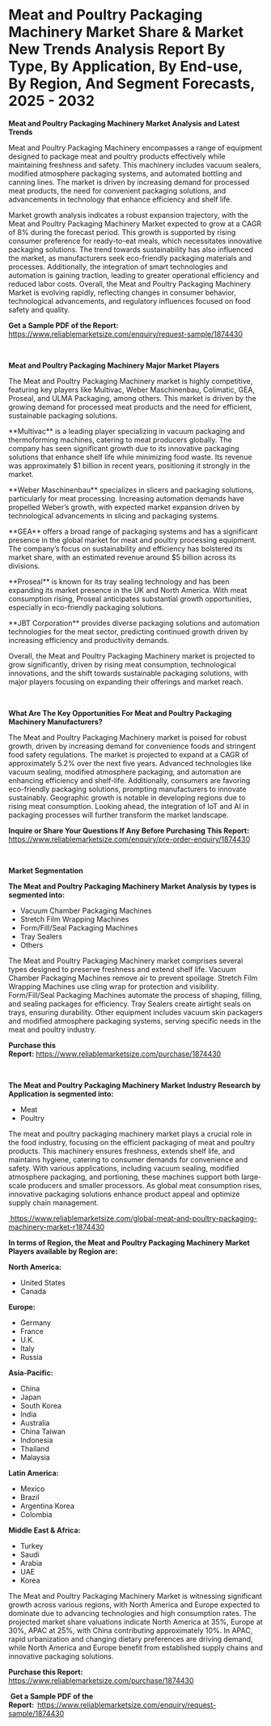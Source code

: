 <p><h1>Meat and Poultry Packaging Machinery Market Share & Market New Trends Analysis Report By Type, By Application, By End-use, By Region, And Segment Forecasts, 2025 - 2032</h1></p><p><strong>Meat and Poultry Packaging Machinery Market Analysis and Latest Trends</strong></p>
<p><p>Meat and Poultry Packaging Machinery encompasses a range of equipment designed to package meat and poultry products effectively while maintaining freshness and safety. This machinery includes vacuum sealers, modified atmosphere packaging systems, and automated bottling and canning lines. The market is driven by increasing demand for processed meat products, the need for convenient packaging solutions, and advancements in technology that enhance efficiency and shelf life.</p><p>Market growth analysis indicates a robust expansion trajectory, with the Meat and Poultry Packaging Machinery Market expected to grow at a CAGR of 8% during the forecast period. This growth is supported by rising consumer preference for ready-to-eat meals, which necessitates innovative packaging solutions. The trend towards sustainability has also influenced the market, as manufacturers seek eco-friendly packaging materials and processes. Additionally, the integration of smart technologies and automation is gaining traction, leading to greater operational efficiency and reduced labor costs. Overall, the Meat and Poultry Packaging Machinery Market is evolving rapidly, reflecting changes in consumer behavior, technological advancements, and regulatory influences focused on food safety and quality.</p></p>
<p><strong>Get a Sample PDF of the Report:&nbsp;</strong> <a href="https://www.reliablemarketsize.com/enquiry/request-sample/1874430?utm_campaign=2770&utm_medium=2&utm_source=Github&utm_content=ia&utm_term=12042025&utm_id=meat-and-poultry-packaging-machinery">https://www.reliablemarketsize.com/enquiry/request-sample/1874430</a></p>
<p>&nbsp;</p>
<p><strong>Meat and Poultry Packaging Machinery Major Market Players</strong></p>
<p><p>The Meat and Poultry Packaging Machinery market is highly competitive, featuring key players like Multivac, Weber Maschinenbau, Colimatic, GEA, Proseal, and ULMA Packaging, among others. This market is driven by the growing demand for processed meat products and the need for efficient, sustainable packaging solutions.</p><p>**Multivac** is a leading player specializing in vacuum packaging and thermoforming machines, catering to meat producers globally. The company has seen significant growth due to its innovative packaging solutions that enhance shelf life while minimizing food waste. Its revenue was approximately $1 billion in recent years, positioning it strongly in the market.</p><p>**Weber Maschinenbau** specializes in slicers and packaging solutions, particularly for meat processing. Increasing automation demands have propelled Weber’s growth, with expected market expansion driven by technological advancements in slicing and packaging systems.</p><p>**GEA** offers a broad range of packaging systems and has a significant presence in the global market for meat and poultry processing equipment. The company’s focus on sustainability and efficiency has bolstered its market share, with an estimated revenue around $5 billion across its divisions.</p><p>**Proseal** is known for its tray sealing technology and has been expanding its market presence in the UK and North America. With meat consumption rising, Proseal anticipates substantial growth opportunities, especially in eco-friendly packaging solutions.</p><p>**JBT Corporation** provides diverse packaging solutions and automation technologies for the meat sector, predicting continued growth driven by increasing efficiency and productivity demands. </p><p>Overall, the Meat and Poultry Packaging Machinery market is projected to grow significantly, driven by rising meat consumption, technological innovations, and the shift towards sustainable packaging solutions, with major players focusing on expanding their offerings and market reach.</p></p>
<p>&nbsp;</p>
<p><strong>What Are The Key Opportunities For Meat and Poultry Packaging Machinery Manufacturers?</strong></p>
<p><p>The Meat and Poultry Packaging Machinery market is poised for robust growth, driven by increasing demand for convenience foods and stringent food safety regulations. The market is projected to expand at a CAGR of approximately 5.2% over the next five years. Advanced technologies like vacuum sealing, modified atmosphere packaging, and automation are enhancing efficiency and shelf-life. Additionally, consumers are favoring eco-friendly packaging solutions, prompting manufacturers to innovate sustainably. Geographic growth is notable in developing regions due to rising meat consumption. Looking ahead, the integration of IoT and AI in packaging processes will further transform the market landscape.</p></p>
<p><strong>Inquire or Share Your Questions If Any Before Purchasing This Report:</strong> <a href="https://www.reliablemarketsize.com/enquiry/pre-order-enquiry/1874430?utm_campaign=2770&utm_medium=2&utm_source=Github&utm_content=ia&utm_term=12042025&utm_id=meat-and-poultry-packaging-machinery">https://www.reliablemarketsize.com/enquiry/pre-order-enquiry/1874430</a></p>
<p>&nbsp;</p>
<p><strong>Market Segmentation</strong></p>
<p><strong>The Meat and Poultry Packaging Machinery Market Analysis by types is segmented into:</strong></p>
<p><ul><li>Vacuum Chamber Packaging Machines</li><li>Stretch Film Wrapping Machines</li><li>Form/Fill/Seal Packaging Machines</li><li>Tray Sealers</li><li>Others</li></ul></p>
<p><p>The Meat and Poultry Packaging Machinery market comprises several types designed to preserve freshness and extend shelf life. Vacuum Chamber Packaging Machines remove air to prevent spoilage. Stretch Film Wrapping Machines use cling wrap for protection and visibility. Form/Fill/Seal Packaging Machines automate the process of shaping, filling, and sealing packages for efficiency. Tray Sealers create airtight seals on trays, ensuring durability. Other equipment includes vacuum skin packagers and modified atmosphere packaging systems, serving specific needs in the meat and poultry industry.</p></p>
<p><strong>Purchase this Report:&nbsp;</strong><a href="https://www.reliablemarketsize.com/purchase/1874430?utm_campaign=2770&utm_medium=2&utm_source=Github&utm_content=ia&utm_term=12042025&utm_id=meat-and-poultry-packaging-machinery">https://www.reliablemarketsize.com/purchase/1874430</a></p>
<p>&nbsp;</p>
<p><strong>The Meat and Poultry Packaging Machinery Market Industry Research by Application is segmented into:</strong></p>
<p><ul><li>Meat</li><li>Poultry</li></ul></p>
<p><p>The meat and poultry packaging machinery market plays a crucial role in the food industry, focusing on the efficient packaging of meat and poultry products. This machinery ensures freshness, extends shelf life, and maintains hygiene, catering to consumer demands for convenience and safety. With various applications, including vacuum sealing, modified atmosphere packaging, and portioning, these machines support both large-scale producers and smaller processors. As global meat consumption rises, innovative packaging solutions enhance product appeal and optimize supply chain management.</p></p>
<p><a href="https://www.reliablemarketsize.com/global-meat-and-poultry-packaging-machinery-market-r1874430?utm_campaign=2770&utm_medium=2&utm_source=Github&utm_content=ia&utm_term=12042025&utm_id=meat-and-poultry-packaging-machinery">&nbsp;https://www.reliablemarketsize.com/global-meat-and-poultry-packaging-machinery-market-r1874430</a></p>
<p><strong>In terms of Region, the Meat and Poultry Packaging Machinery Market Players available by Region are:</strong></p>
<p>
    <p> <strong> North America: </strong>
        <ul>
            <li>United States</li>
            <li>Canada</li>
        </ul>
        </p> 
    <p> <strong> Europe: </strong>
        <ul>
            <li>Germany</li>
            <li>France</li>
            <li>U.K.</li>
            <li>Italy</li>
            <li>Russia</li>
        </ul>
        </p> 
    <p> <strong> Asia-Pacific: </strong>
        <ul>
            <li>China</li>
            <li>Japan</li>
            <li>South Korea</li>
            <li>India</li>
            <li>Australia</li>
            <li>China Taiwan</li>
            <li>Indonesia</li>
            <li>Thailand</li>
            <li>Malaysia</li>
        </ul>
        </p> 
    <p> <strong> Latin America: </strong>
        <ul>
            <li>Mexico</li>
            <li>Brazil</li>
            <li>Argentina Korea</li>
            <li>Colombia</li>
        </ul>
        </p> 
    <p> <strong> Middle East & Africa: </strong>
        <ul>
            <li>Turkey</li>
            <li>Saudi</li>
            <li>Arabia</li>
            <li>UAE</li>
            <li>Korea</li>
        </ul>
    </p>
    </p>
<p><p>The Meat and Poultry Packaging Machinery Market is witnessing significant growth across various regions, with North America and Europe expected to dominate due to advancing technologies and high consumption rates. The projected market share valuations indicate North America at 35%, Europe at 30%, APAC at 25%, with China contributing approximately 10%. In APAC, rapid urbanization and changing dietary preferences are driving demand, while North America and Europe benefit from established supply chains and innovative packaging solutions.</p></p>
<p><strong>Purchase this Report: </strong><a href="https://www.reliablemarketsize.com/purchase/1874430?utm_campaign=2770&utm_medium=2&utm_source=Github&utm_content=ia&utm_term=12042025&utm_id=meat-and-poultry-packaging-machinery">https://www.reliablemarketsize.com/purchase/1874430</a></p>
<p>&nbsp;<strong>Get a Sample PDF of the Report:&nbsp;&nbsp;</strong><a href="https://www.reliablemarketsize.com/enquiry/request-sample/1874430?utm_campaign=2770&utm_medium=2&utm_source=Github&utm_content=ia&utm_term=12042025&utm_id=meat-and-poultry-packaging-machinery">https://www.reliablemarketsize.com/enquiry/request-sample/1874430</a></p>
<p><strong></strong></p>
<p><p></p><p></p><p></p></p>